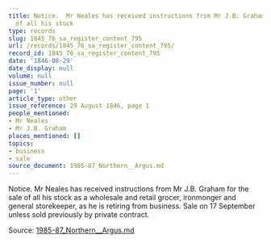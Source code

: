 ```yaml
---
title: Notice.  Mr Neales has received instructions from Mr J.B. Graham for the sale
  of all his stock
type: records
slug: 1845_76_sa_register_content_795
url: /records/1845_76_sa_register_content_795/
record_id: 1845_76_sa_register_content_795
date: '1846-08-29'
date_display: null
volume: null
issue_number: null
page: '1'
article_type: other
issue_reference: 29 August 1846, page 1
people_mentioned:
- Mr Neales
- Mr J.B. Graham
places_mentioned: []
topics:
- business
- sale
source_document: 1985-87_Northern__Argus.md
---
```


Notice.  Mr Neales has received instructions from Mr J.B. Graham for the sale of all his stock as a wholesale and retail grocer, ironmonger and general storekeeper, as he is retiring from business.  Sale on 17 September unless sold previously by private contract.

Source: [1985-87_Northern__Argus.md](/downloads/markdown/1985-87_Northern__Argus.md)
